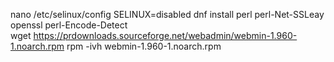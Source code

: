 nano /etc/selinux/config
    SELINUX=disabled
dnf install perl perl-Net-SSLeay openssl perl-Encode-Detect    
wget https://prdownloads.sourceforge.net/webadmin/webmin-1.960-1.noarch.rpm
rpm -ivh webmin-1.960-1.noarch.rpm
    
